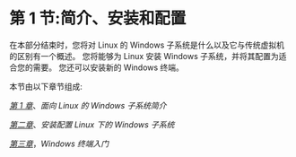 # 第 1 节:简介、安装和配置

在本部分结束时，您将对 Linux 的 Windows 子系统是什么以及它与传统虚拟机的区别有一个概述。 您将能够为 Linux 安装 Windows 子系统，并将其配置为适合您的需要。 您还可以安装新的 Windows 终端。

本节由以下章节组成:

[*第 1 章*](01.html#_idTextAnchor017)、*面向 Linux 的 Windows 子系统简介*

[*第二章*](02.html#_idTextAnchor023)、*安装配置 Linux 下的 Windows 子系统*

[*第三章*](03.html#_idTextAnchor037)，*Windows 终端入门*